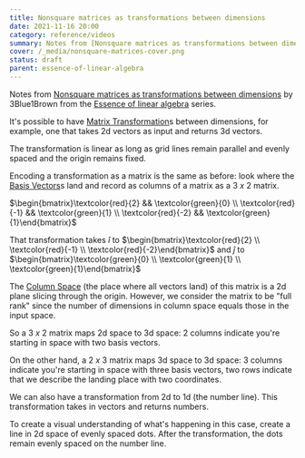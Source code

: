 ```yaml
---
title: Nonsquare matrices as transformations between dimensions
date: 2021-11-16 20:00
category: reference/videos
summary: Notes from [Nonsquare matrices as transformations between dimensions](https://www.youtube.com/watch?v=v8VSDg_WQlA) by 3Blue1Brown from the [Essence of linear algebra](https://www.youtube.com/playlist?list=PLZHQObOWTQDPD3MizzM2xVFitgF8hE_ab) series
cover: /_media/nonsquare-matrices-cover.png
status: draft
parent: essence-of-linear-algebra
---
```


Notes from [Nonsquare matrices as transformations between dimensions](https://www.youtube.com/watch?v=v8VSDg_WQlA) by 3Blue1Brown from the [Essence of linear algebra](https://www.youtube.com/playlist?list=PLZHQObOWTQDPD3MizzM2xVFitgF8hE_ab) series.

It's possible to have [Matrix Transformation](../../../permanent/matrix-transformation.md)s between dimensions, for example, one that takes 2d vectors as input and returns 3d vectors.

The transformation is linear as long as grid lines remain parallel and evenly spaced and the origin remains fixed.

Encoding a transformation as a matrix is the same as before: look where the [Basis Vectors](../../../permanent/basis-vectors.md)s land and record as columns of a matrix as a $3 \ x \ 2$ matrix.

$\begin{bmatrix}\textcolor{red}{2} && \textcolor{green}{0} \\ \textcolor{red}{-1} && \textcolor{green}{1} \\ \textcolor{red}{-2} && \textcolor{green}{1}\end{bmatrix}$

That transformation takes $\hat{i}$ to $\begin{bmatrix}\textcolor{red}{2} \\ \textcolor{red}{-1} \\ \textcolor{red}{-2}\end{bmatrix}$ and $\hat{j}$ to $\begin{bmatrix}\textcolor{green}{0} \\ \textcolor{green}{1} \\ \textcolor{green}{1}\end{bmatrix}$ 

The [Column Space](../../../permanent/column-space.md) (the place where all vectors land) of this matrix is a 2d plane slicing through the origin. However, we consider the matrix to be "full rank" since the number of dimensions in column space equals those in the input space.

So a $3 \ x \ 2$ matrix maps 2d space to 3d space: 2 columns indicate you're starting in space with two basis vectors.

On the other hand, a $2 \ x \ 3$ matrix maps 3d space to 3d space: 3 columns indicate you're starting in space with three basis vectors, two rows indicate that we describe the landing place with two coordinates.

We can also have a transformation from 2d to 1d (the number line). This transformation takes in vectors and returns numbers.

To create a visual understanding of what's happening in this case, create a line in 2d space of evenly spaced dots. After the transformation, the dots remain evenly spaced on the number line.
